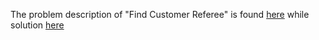 The problem description of "Find Customer Referee" is found [here](https://leetcode.com/problems/find-customer-referee/description/?envType=study-plan-v2&id=top-sql-50) while solution [here](https://github.com/aurimas13/Solutions-To-Problems/blob/main/LeetCode/SQL%20Solutions/Find%20Customers%20With%20Positive%20Revenue%20this%20Year/find.sql) 